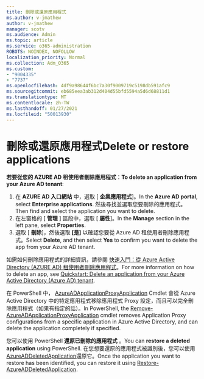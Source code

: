 ```yaml
---
title: 刪除或還原應用程式
ms.author: v-jmathew
author: v-jmathew
manager: scotv
ms.audience: Admin
ms.topic: article
ms.service: o365-administration
ROBOTS: NOINDEX, NOFOLLOW
localization_priority: Normal
ms.collection: Adm_O365
ms.custom:
- "9004335"
- "7737"
ms.openlocfilehash: 4df9a98644f6bc7a30f9009719c5198db591afc9
ms.sourcegitcommit: eb685eea3ab312d404d55bfd5594a5d6d68811d1
ms.translationtype: MT
ms.contentlocale: zh-TW
ms.lasthandoff: 01/27/2021
ms.locfileid: "50013930"
---
```

# <a name="delete-or-restore-applications"></a><span data-ttu-id="ab078-102">刪除或還原應用程式</span><span class="sxs-lookup"><span data-stu-id="ab078-102">Delete or restore applications</span></span>

<span data-ttu-id="ab078-103">**若要從您的 AZURE AD 租使用者刪除應用程式**：</span><span class="sxs-lookup"><span data-stu-id="ab078-103">**To delete an application from your Azure AD tenant**:</span></span>

1. <span data-ttu-id="ab078-104">在 **AZURE AD 入口網站** 中，選取 [ **企業應用程式**]。</span><span class="sxs-lookup"><span data-stu-id="ab078-104">In the **Azure AD portal**, select **Enterprise applications**.</span></span> <span data-ttu-id="ab078-105">然後尋找並選取您要刪除的應用程式。</span><span class="sxs-lookup"><span data-stu-id="ab078-105">Then find and select the application you want to delete.</span></span>
2. <span data-ttu-id="ab078-106">在左窗格的 [ **管理** ] 區段中，選取 [ **屬性**]。</span><span class="sxs-lookup"><span data-stu-id="ab078-106">In the **Manage** section in the left pane, select **Properties**.</span></span>
3. <span data-ttu-id="ab078-107">選取 [ **刪除**]，然後選取 **[是]** 以確認您要從 Azure AD 租使用者刪除應用程式。</span><span class="sxs-lookup"><span data-stu-id="ab078-107">Select **Delete**, and then select **Yes** to confirm you want to delete the app from your Azure AD tenant.</span></span>

<span data-ttu-id="ab078-108">如需如何刪除應用程式的詳細資訊，請參閱 [快速入門：從 Azure Active Directory (AZURE AD) 租使用者刪除應用程式](https://docs.microsoft.com/azure/active-directory/manage-apps/delete-application-portal#delete-an-application-from-your-azure-ad-tenant)。</span><span class="sxs-lookup"><span data-stu-id="ab078-108">For more information on how to delete an app, see [Quickstart: Delete an application from your Azure Active Directory (Azure AD) tenant](https://docs.microsoft.com/azure/active-directory/manage-apps/delete-application-portal#delete-an-application-from-your-azure-ad-tenant).</span></span>

<span data-ttu-id="ab078-109">在 PowerShell 中， [AzureADApplicationProxyApplication](https://docs.microsoft.com/powershell/module/azuread/remove-azureadapplicationproxyapplication) Cmdlet 會從 Azure Active Directory 中的特定應用程式移除應用程式 Proxy 設定，而且可以完全刪除應用程式（如果有指定的話）。</span><span class="sxs-lookup"><span data-stu-id="ab078-109">In PowerShell, the [Remove-AzureADApplicationProxyApplication](https://docs.microsoft.com/powershell/module/azuread/remove-azureadapplicationproxyapplication) cmdlet removes Application Proxy configurations from a specific application in Azure Active Directory, and can delete the application completely if specified.</span></span>

<span data-ttu-id="ab078-110">您可以使用 PowerShell **還原已刪除的應用程式** 。</span><span class="sxs-lookup"><span data-stu-id="ab078-110">You can **restore a deleted application** using PowerShell.</span></span> <span data-ttu-id="ab078-111">在您想要還原的應用程式被識別後，您可以使用 [AzureADDeletedApplication](https://docs.microsoft.com/powershell/module/azuread/restore-azureaddeletedapplication)還原它。</span><span class="sxs-lookup"><span data-stu-id="ab078-111">Once the application you want to restore has been identified, you can restore it using [Restore-AzureADDeletedApplication](https://docs.microsoft.com/powershell/module/azuread/restore-azureaddeletedapplication).</span></span>
